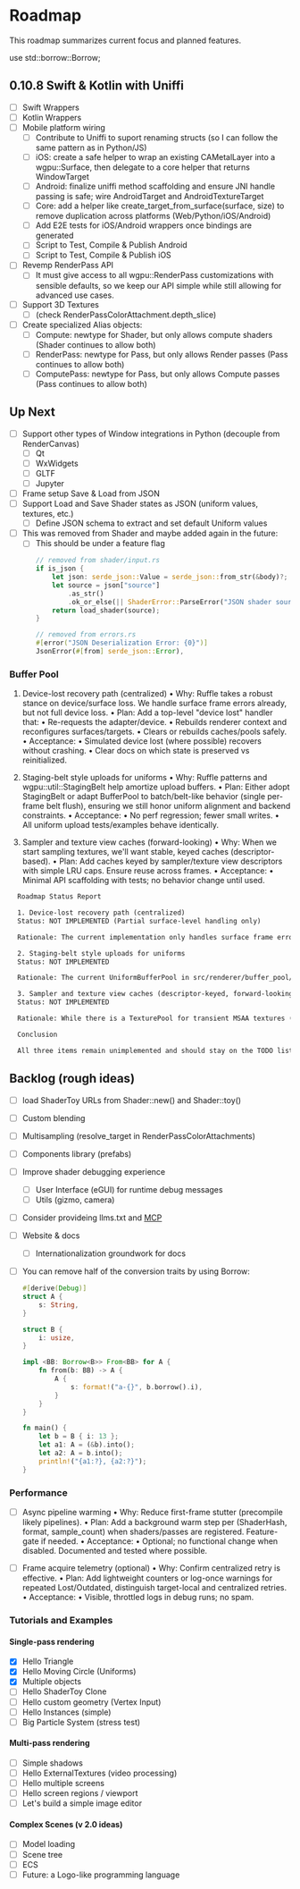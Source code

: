 # Roadmap

This roadmap summarizes current focus and planned features.

use std::borrow::Borrow;

## 0.10.8 Swift & Kotlin with Uniffi

- [ ] Swift Wrappers
- [ ] Kotlin Wrappers
- [ ] Mobile platform wiring
  - [ ] Contribute to Uniffi to suport renaming structs (so I can follow the same pattern as in Python/JS)
  - [ ] iOS: create a safe helper to wrap an existing CAMetalLayer into a wgpu::Surface, then delegate to a core helper that returns WindowTarget
  - [ ] Android: finalize uniffi method scaffolding and ensure JNI handle passing is safe; wire AndroidTarget and AndroidTextureTarget
  - [ ] Core: add a helper like create_target_from_surface(surface, size) to remove duplication across platforms (Web/Python/iOS/Android)
  - [ ] Add E2E tests for iOS/Android wrappers once bindings are generated
  - [ ] Script to Test, Compile & Publish Android
  - [ ] Script to Test, Compile & Publish iOS
- [ ] Revemp RenderPass API
  - [ ] It must give access to all wgpu::RenderPass customizations with sensible defaults, so we keep our API simple while still allowing for advanced use cases.
- [ ] Support 3D Textures
  - [ ] (check RenderPassColorAttachment.depth_slice)
- [ ] Create specialized Alias objects:
  - [ ] Compute: newtype for Shader, but only allows compute shaders (Shader continues to allow both)
  - [ ] RenderPass: newtype for Pass, but only allows Render passes (Pass continues to allow both)
  - [ ] ComputePass: newtype for Pass, but only allows Compute passes (Pass continues to allow both)

## Up Next

- [ ] Support other types of Window integrations in Python (decouple from RenderCanvas)
  - [ ] Qt
  - [ ] WxWidgets
  - [ ] GLTF
  - [ ] Jupyter

- [ ] Frame setup Save & Load from JSON
- [ ] Support Load and Save Shader states as JSON (uniform values, textures, etc.)
  - [ ] Define JSON schema to extract and set default Uniform values

- [ ] This was removed from Shader and maybe added again in the future:
  - [ ] This should be under a feature flag
    ```rust
    // removed from shader/input.rs
    if is_json {
        let json: serde_json::Value = serde_json::from_str(&body)?;
        let source = json["source"]
            .as_str()
            .ok_or_else(|| ShaderError::ParseError("JSON shader source not found".into()))?;
        return load_shader(source);
    }

    // removed from errors.rs
    #[error("JSON Deserialization Error: {0}")]
    JsonError(#[from] serde_json::Error),
    ```

### Buffer Pool

1. Device-lost recovery path (centralized)
  •  Why: Ruffle takes a robust stance on device/surface loss. We handle surface frame errors already, but not full device loss.
  •  Plan: Add a top-level "device lost" handler that:
  •  Re-requests the adapter/device.
  •  Rebuilds renderer context and reconfigures surfaces/targets.
  •  Clears or rebuilds caches/pools safely.
  •  Acceptance:
  •  Simulated device lost (where possible) recovers without crashing.
  •  Clear docs on which state is preserved vs reinitialized.

1. Staging-belt style uploads for uniforms
  •  Why: Ruffle patterns and wgpu::util::StagingBelt help amortize upload buffers.
  •  Plan: Either adopt StagingBelt or adapt BufferPool to batch/belt-like behavior (single per-frame belt flush), ensuring we still honor uniform alignment and backend constraints.
  •  Acceptance:
    •  No perf regression; fewer small writes.
    •  All uniform upload tests/examples behave identically.

1. Sampler and texture view caches (forward-looking)
  •  Why: When we start sampling textures, we'll want stable, keyed caches (descriptor-based).
  •  Plan: Add caches keyed by sampler/texture view descriptors with simple LRU caps. Ensure reuse across frames.
  •  Acceptance:
    •  Minimal API scaffolding with tests; no behavior change until used.

  ```txt
    Roadmap Status Report

    1. Device-lost recovery path (centralized)
    Status: NOT IMPLEMENTED (Partial surface-level handling only)

    Rationale: The current implementation only handles surface frame errors (Lost/Outdated) with retry logic in src/target/window.rs:56-86 and src/renderer/mod.rs:486-501. There is no centralized device-lost recovery mechanism. The request_device function in src/renderer/platform/all.rs:47-49 only sets up error logging via device.on_uncaptured_error, but doesn't implement re-requesting the adapter/device or rebuilding the RenderContext. The surface-level retry is not the same as full device loss recovery.

    2. Staging-belt style uploads for uniforms  
    Status: NOT IMPLEMENTED

    Rationale: The current UniformBufferPool in src/renderer/buffer_pool/uniform.rs:104-172 uses individual queue.write_buffer calls for each upload. No wgpu::util::StagingBelt is present in the codebase (confirmed by grep search), and there's no belt-like batching mechanism that would flush uploads in a single operation per frame. Each uniform upload triggers an immediate write.

    3. Sampler and texture view caches (descriptor-keyed, forward-looking)
    Status: NOT IMPLEMENTED

    Rationale: While there is a TexturePool for transient MSAA textures (src/renderer/texture_pool.rs), there are no descriptor-keyed caches for samplers or texture views. Samplers are created on-demand in src/texture/sampler.rs:35 and texture views are created fresh each time in src/texture/mod.rs:464-467 using default descriptors. The existing texture pool serves a different purpose (temporary render attachments) and doesn't cache samplers/views for reuse across frames.

    Conclusion

    All three items remain unimplemented and should stay on the TODO list. The repository has good surface-level error handling and existing pooling infrastructure, but lacks the specific centralized device recovery, staging belt uploads, and descriptor-based caching that these roadmap items call for.
  ```

## Backlog (rough ideas)

- [ ] load ShaderToy URLs from Shader::new() and Shader::toy()

- [ ] Custom blending

- [ ] Multisampling (resolve_target in RenderPassColorAttachments)

- [ ] Components library (prefabs)

- [ ] Improve shader debugging experience
  - [ ] User Interface (eGUI) for runtime debug messages
  - [ ] Utils (gizmo, camera)

- [ ] Consider provideing llms.txt and [MCP](https://modelcontextprotocol.io/introduction)

- [ ] Website & docs
  - [ ] Internationalization groundwork for docs

- [ ] You can remove half of the conversion traits by using Borrow:
    ```rust
    #[derive(Debug)]
    struct A {
        s: String,
    }

    struct B {
        i: usize,
    }

    impl <BB: Borrow<B>> From<BB> for A {
        fn from(b: BB) -> A {
            A {
                s: format!("a-{}", b.borrow().i),
            }
        }
    }

    fn main() {
        let b = B { i: 13 };
        let a1: A = (&b).into();
        let a2: A = b.into();
        println!("{a1:?}, {a2:?}");
    }
    ```

### Performance

- [ ] Async pipeline warming
  •  Why: Reduce first-frame stutter (precompile likely pipelines).
  •  Plan: Add a background warm step per (ShaderHash, format, sample_count) when shaders/passes are registered. Feature-gate if needed.
  •  Acceptance:
    •  Optional; no functional change when disabled. Documented and tested where possible.

- [ ] Frame acquire telemetry (optional)
  •  Why: Confirm centralized retry is effective.
  •  Plan: Add lightweight counters or log-once warnings for repeated Lost/Outdated, distinguish target-local and centralized retries.
  •  Acceptance:
    •  Visible, throttled logs in debug runs; no spam.

### Tutorials and Examples

#### Single-pass rendering

- [x] Hello Triangle
- [x] Hello Moving Circle (Uniforms)
- [x] Multiple objects
- [ ] Hello ShaderToy Clone
- [ ] Hello custom geometry (Vertex Input)
- [ ] Hello Instances (simple)
- [ ] Big Particle System (stress test)

#### Multi-pass rendering

- [ ] Simple shadows
- [ ] Hello ExternalTextures (video processing)
- [ ] Hello multiple screens
- [ ] Hello screen regions / viewport
- [ ] Let's build a simple image editor

#### Complex Scenes (v 2.0 ideas)

- [ ] Model loading
- [ ] Scene tree
- [ ] ECS
- [ ] Future: a Logo-like programming language
